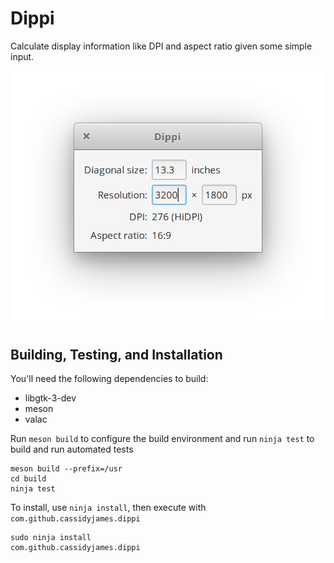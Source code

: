 # Dippi

Calculate display information like DPI and aspect ratio given some simple input.

![Screenshot](data/screenshot.png?raw=true)


## Building, Testing, and Installation


You'll need the following dependencies to build:

* libgtk-3-dev
* meson
* valac

Run `meson build` to configure the build environment and run `ninja test` to build and run automated tests

    meson build --prefix=/usr
    cd build
    ninja test

To install, use `ninja install`, then execute with `com.github.cassidyjames.dippi`

    sudo ninja install
    com.github.cassidyjames.dippi

